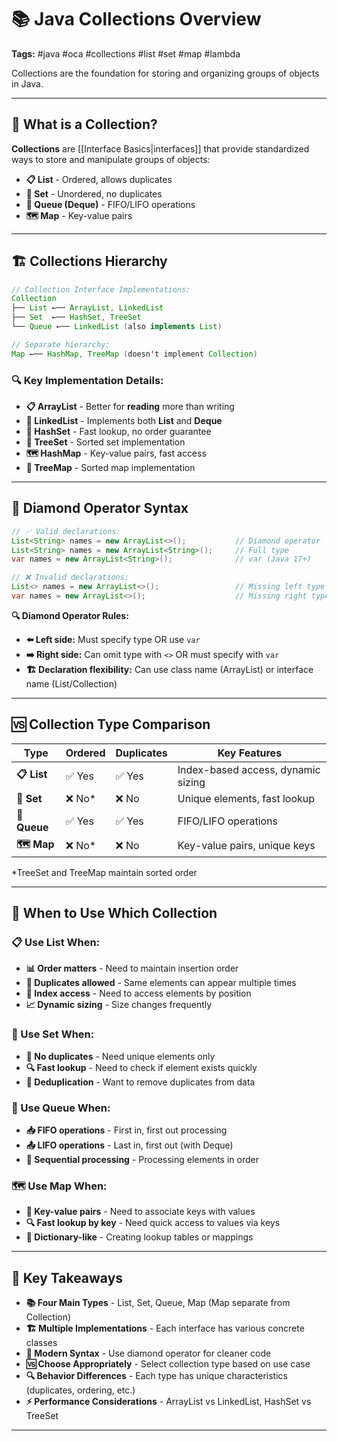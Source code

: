 # 📚 Java Collections Overview

**Tags:** #java #oca #collections #list #set #map #lambda  

Collections are the foundation for storing and organizing groups of objects in Java.

---

## 🎯 What is a Collection?

**Collections** are [[Interface Basics|interfaces]] that provide standardized ways to store and manipulate groups of objects:

- **📋 List** - Ordered, allows duplicates
- **🔢 Set** - Unordered, no duplicates
- **🚶 Queue (Deque)** - FIFO/LIFO operations
- **🗺️ Map** - Key-value pairs

---

## 🏗️ Collections Hierarchy

```java
// Collection Interface Implementations:
Collection
├── List ←── ArrayList, LinkedList
├── Set  ←── HashSet, TreeSet
└── Queue ←── LinkedList (also implements List)

// Separate hierarchy:
Map ←── HashMap, TreeMap (doesn't implement Collection)
```

### 🔍 Key Implementation Details:

- **📋 ArrayList** - Better for **reading** more than writing
- **🔗 LinkedList** - Implements both **List** and **Deque**
- **🔢 HashSet** - Fast lookup, no order guarantee
- **🌳 TreeSet** - Sorted set implementation
- **🗺️ HashMap** - Key-value pairs, fast access
- **🌳 TreeMap** - Sorted map implementation

---

## 💎 Diamond Operator Syntax

```java
// ✅ Valid declarations:
List<String> names = new ArrayList<>();           // Diamond operator
List<String> names = new ArrayList<String>();     // Full type
var names = new ArrayList<String>();              // var (Java 17+)

// ❌ Invalid declarations:
List<> names = new ArrayList<>();                 // Missing left type
var names = new ArrayList<>();                    // Missing right type
```

**🔍 Diamond Operator Rules:**

- **⬅️ Left side:** Must specify type OR use `var`
- **➡️ Right side:** Can omit type with `<>` OR must specify with `var`
- **🏗️ Declaration flexibility:** Can use class name (ArrayList) or interface name (List/Collection)

---

## 🆚 Collection Type Comparison

|Type|Ordered|Duplicates|Key Features|
|---|---|---|---|
|**📋 List**|✅ Yes|✅ Yes|Index-based access, dynamic sizing|
|**🔢 Set**|❌ No*|❌ No|Unique elements, fast lookup|
|**🚶 Queue**|✅ Yes|✅ Yes|FIFO/LIFO operations|
|**🗺️ Map**|❌ No*|❌ No|Key-value pairs, unique keys|

*TreeSet and TreeMap maintain sorted order

---

## 🎯 When to Use Which Collection

### 📋 Use List When:

- **📊 Order matters** - Need to maintain insertion order
- **🔄 Duplicates allowed** - Same elements can appear multiple times
- **🔢 Index access** - Need to access elements by position
- **📈 Dynamic sizing** - Size changes frequently

### 🔢 Use Set When:

- **🚫 No duplicates** - Need unique elements only
- **🔍 Fast lookup** - Need to check if element exists quickly
- **🧹 Deduplication** - Want to remove duplicates from data

### 🚶 Use Queue When:

- **📥 FIFO operations** - First in, first out processing
- **📤 LIFO operations** - Last in, first out (with Deque)
- **🔄 Sequential processing** - Processing elements in order

### 🗺️ Use Map When:

- **🔑 Key-value pairs** - Need to associate keys with values
- **🔍 Fast lookup by key** - Need quick access to values via keys
- **📇 Dictionary-like** - Creating lookup tables or mappings

---

## 🎯 Key Takeaways

- **📚 Four Main Types** - List, Set, Queue, Map (Map separate from Collection)
- **🏗️ Multiple Implementations** - Each interface has various concrete classes
- **💎 Modern Syntax** - Use diamond operator for cleaner code
- **🆚 Choose Appropriately** - Select collection type based on use case
- **🔍 Behavior Differences** - Each type has unique characteristics (duplicates, ordering, etc.)
- **⚡ Performance Considerations** - ArrayList vs LinkedList, HashSet vs TreeSet

---